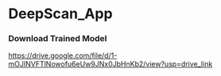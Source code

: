 # DeepScan_App
### Download Trained Model
https://drive.google.com/file/d/1-mOJINVFTlNowofu6eUw9JNx0JbHnKb2/view?usp=drive_link
